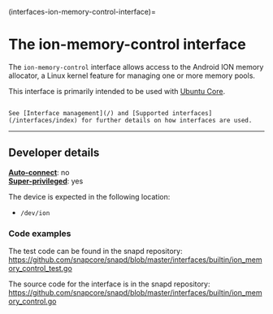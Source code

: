 (interfaces-ion-memory-control-interface)=
# The ion-memory-control interface

The `ion-memory-control` interface allows access to the Android ION memory allocator, a Linux kernel feature for managing one or more memory pools.

This interface is primarily intended to be used with [Ubuntu Core](/t/glossary/14612#heading--ubuntu-core).

```{tip}

See [Interface management](/) and [Supported interfaces](/interfaces/index) for further details on how interfaces are used.
```

---

<h2 id='heading--dev-details'>Developer details </h2>

**[Auto-connect](/t/interface-management/6154#heading--auto-connections)**: no</br>
**[Super-privileged](/)**: yes</br>

The device is expected in the following location:
-  `/dev/ion`

### Code examples

The test code can be found in the snapd repository: https://github.com/snapcore/snapd/blob/master/interfaces/builtin/ion_memory_control_test.go

The source code for the interface is in the snapd repository: https://github.com/snapcore/snapd/blob/master/interfaces/builtin/ion_memory_control.go

